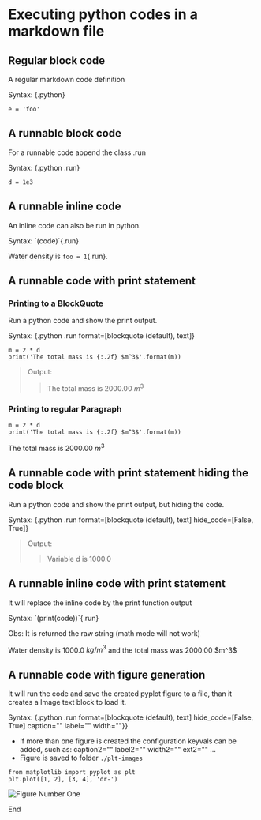 Executing python codes in a markdown file
=========================================

Regular block code
------------------

A regular markdown code definition

Syntax: {.python}

``` {.python}
e = 'foo'
```

A runnable block code
---------------------

For a runnable code append the class .run

Syntax: {.python .run}

``` {.python .run}
d = 1e3
```

A runnable inline code
----------------------

An inline code can also be run in python.

Syntax: \`(code)\`{.run}

Water density is `foo = 1`{.run}.

A runnable code with print statement
------------------------------------

### Printing to a BlockQuote

Run a python code and show the print output.

Syntax: {.python .run format=\[blockquote (default), text\]}

``` {.python .run}
m = 2 * d
print('The total mass is {:.2f} $m^3$'.format(m))
```

> Output:
>
> > The total mass is 2000.00 $m^3$

### Printing to regular Paragraph

``` {.python .run format="text"}
m = 2 * d
print('The total mass is {:.2f} $m^3$'.format(m))
```

The total mass is 2000.00 $m^3$

A runnable code with print statement hiding the code block
----------------------------------------------------------

Run a python code and show the print output, but hiding the code.

Syntax: {.python .run format=\[blockquote (default),
text\] hide\_code=\[False, True\]}

> Output:
>
> > Variable d is 1000.0

A runnable inline code with print statement
-------------------------------------------

It will replace the inline code by the print function output

Syntax: \`(print(code))\`{.run}

Obs: It is returned the raw string (math mode will not work)

Water density is 1000.0 $kg/m^3$ and the total mass was 2000.00 \$m\^3\$

A runnable code with figure generation
--------------------------------------

It will run the code and save the created pyplot figure to a file, than
it creates a Image text block to load it.

Syntax: {.python .run format=\[blockquote (default),
text\] hide\_code=\[False, True\] caption="" label="" width=""}}

-   If more than one figure is created the configuration keyvals can be
    added, such as: caption2="" label2="" width2="" ext2="" ...
-   Figure is saved to folder `./plt-images`

``` {.python .run caption="Figure Number One" label="my_fig"}
from matplotlib import pyplot as plt
plt.plot([1, 2], [3, 4], 'dr-')
```

![Figure Number One](plt-images\8b8e2c026d094d38ae394728b55cdfa02e5687a2.png)

End
